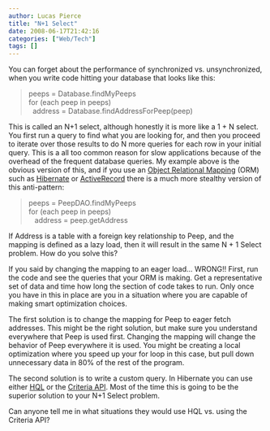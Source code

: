 ```yaml
---
author: Lucas Pierce
title: "N+1 Select"
date: 2008-06-17T21:42:16
categories: ["Web/Tech"]
tags: []
---
```


You can forget about the performance of synchronized vs. unsynchronized, when you write code hitting your database that looks like this:

> peeps = Database.findMyPeeps  
> for (each peep in peeps)  
>   address = Database.findAddressForPeep(peep)

This is called an N+1 select, although honestly it is more like a 1 + N select. You first run a query to find what you are looking for, and then you proceed to iterate over those results to do N more queries for each row in your initial query. This is a all too common reason for slow applications because of the overhead of the frequent database queries. My example above is the obvious version of this, and if you use an [Object Relational Mapping](http://en.wikipedia.org/wiki/Object-relational_mapping) (ORM) such as [Hibernate](http://www.hibernate.org/hib_docs/v3/reference/en/html/) or [ActiveRecord](http://ar.rubyonrails.com/) there is a much more stealthy version of this anti-pattern:

> peeps = PeepDAO.findMyPeeps  
> for (each peep in peeps)  
>    address = peep.getAddress

If Address is a table with a foreign key relationship to Peep, and the mapping is defined as a lazy load, then it will result in the same N + 1 Select problem. How do you solve this?

If you said by changing the mapping to an eager load... WRONG!! First, run the code and see the queries that your ORM is making. Get a representative set of data and time how long the section of code takes to run. Only once you have in this in place are you in a situation where you are capable of making smart optimization choices.

The first solution is to change the mapping for Peep to eager fetch addresses. This might be the right solution, but make sure you understand everywhere that Peep is used first. Changing the mapping will change the behavior of Peep everywhere it is used. You might be creating a local optimization where you speed up your for loop in this case, but pull down unnecessary data in 80% of the rest of the program.

The second solution is to write a custom query. In Hibernate you can use either [HQL](http://www.hibernate.org/hib_docs/reference/en/html/queryhql.html) or the [Criteria API](http://www.hibernate.org/hib_docs/reference/en/html/querycriteria.html). Most of the time this is going to be the superior solution to your N+1 Select problem.

Can anyone tell me in what situations they would use HQL vs. using the Criteria API?